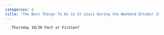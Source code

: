 ```yaml
---
categories: d
title: "The Best Things To Do in St Louis During the Weekend October 20 to October 23"
---
```


      
      

      
       Thursday 10/20 Fact or Fiction?
    